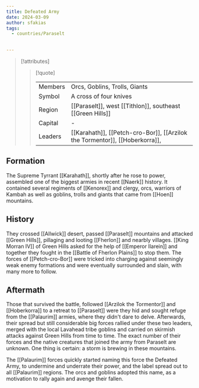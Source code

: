 ```yaml
---
title: Defeated Army
date: 2024-03-09
author: sfakias
tags:
  - countries/Paraselt

 
---
```

> [!attributes]
> 
> > [!quote]
> >
> > | | |
> > | --- | --- |
> > | Members | Orcs, Goblins, Trolls, Giants |
> > | Symbol | A cross of four knives |
> > | Region | [[Paraselt]], west [[Tithlon]], southeast [[Green Hills]] |
> > | Capital | - |
> > | Leaders | [[Karahath]], [[Petch-cro-Bor]], [[Arzilok the Tormentor]], [[Hoberkorra]],  |

## Formation

The Supreme Tyrrant [[Karahath]], shortly after he rose to power, assembled one of the biggest armies in recent [[Naerk]] history. It contained several regiments of [[Kenorex]] and clergy, orcs, warriors of Kambah as well as goblins, trolls and giants that came from [[Hoen]] mountains.

## History

They crossed [[Allwick]] desert, passed [[Paraselt]] mountains and attacked [[Green Hills]], pillaging and looting [[Fherlon]] and nearbly villages. [[King Morran IV]] of Green Hills asked for the help of [[Emperor Ilarein]] and together they fought in the [[Battle of Fherlon Plains]] to stop them. The forces of [[Petch-cro-Bor]] were tricked into charging against seemingly weak enemy formations and were eventually surrounded and slain, with many more to follow.

## Aftermath

Those that survived the battle, followed [[Arzilok the Tormentor]] and [[Hoberkorra]] to a retreat to [[Paraselt]] were they hid and sought refuge from the [[Palaurim]] armies, where they didn't dare to delve. Afterwards, their spread but still considerable big forces rallied under these two leaders, merged with the local Lavahead tribe goblins and carried on skirmish attacks against Green Hills from time to time. The exact number of their forces and the native creatures that joined the army from Paraselt are unknown. One thing is certain: a storm is brewing in these mountains.

The [[Palaurim]] forces quickly started naming this force the Defeated Army, to undermine and underrate their power, and the label spread out to all [[Palaurim]] regions. The orcs and goblins adopted this name, as a motivation to rally again and avenge their fallen.